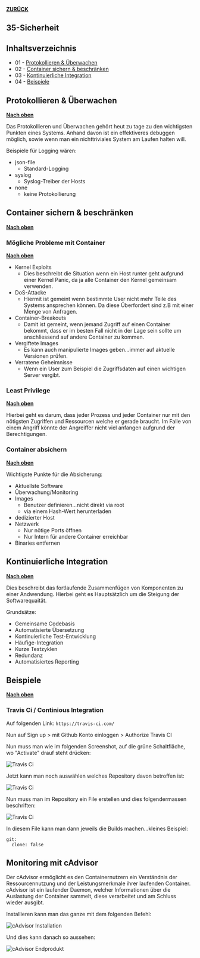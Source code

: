 [**ZURÜCK**](../README.md)

## 35-Sicherheit

## Inhaltsverzeichnis 
* 01 - [Protokollieren & Überwachen](#protokollieren--überwachen)
* 02 - [Container sichern & beschränken](#container-sichern--beschränken)
* 03 - [Kontinuierliche Integration](#kontinuierliche-integration)
* 04 - [Beispiele](#beispiele)

## Protokollieren & Überwachen
[**Nach oben**](#35-sicherheit)

Das Protokollieren und Überwachen gehört heut zu tage zu den wichtigsten Punkten eines Systems.
Anhand davon ist ein effektiveres debuggen möglich, sowie wenn man ein nichttriviales System am Laufen halten will.

Beispiele für Logging wären:

* json-file
  * Standard-Logging
* syslog
  * Syslog-Treiber der Hosts
* none
  * keine Protokollierung

## Container sichern & beschränken
[**Nach oben**](#35-sicherheit)

### Mögliche Probleme mit Container
[**Nach oben**](#35-sicherheit)

* Kernel Exploits
  * Dies beschreibt die Situation wenn ein Host runter geht aufgrund einer Kernel Panic, da ja alle Container den Kernel gemeinsam verwenden.
* DoS-Attacke
  * Hiermit ist gemeint wenn bestimmte User nicht mehr Teile des Systems ansprechen können. Da diese Überfordert sind z.B mit einer Menge von Anfragen.
* Container-Breakouts
  * Damit ist gemeint, wenn jemand Zugriff auf einen Container bekommt, dass er im besten Fall nicht in der Lage sein sollte um anschliessend auf andere Container zu kommen.
* Vergiftete Images
  * Es kann auch manipulierte Images geben...immer auf aktuelle Versionen prüfen.
* Verratene Geheimnisse
  * Wenn ein User zum Beispiel die Zugriffsdaten auf einen wichtigen Server vergibt.

### Least Privilege
[**Nach oben**](#35-sicherheit)

Hierbei geht es darum, dass jeder Prozess und jeder Container nur mit den nötigsten Zugriffen und Ressourcen welche er gerade braucht. Im Falle von einem Angriff könnte der Angreiffer nicht viel anfangen aufgrund der Berechtigungen.

### Container absichern
[**Nach oben**](#35-sicherheit)

Wichtigste Punkte für die Absicherung:

* Aktuellste Software
* Überwachung/Monitoring
* Images
  * Benutzer definieren...nicht direkt via root
  * via einem Hash-Wert herunterladen
* dedizierter Host
* Netzwerk
  * Nur nötige Ports öffnen
  * Nur Intern für andere Container erreichbar
* Binaries entfernen

## Kontinuierliche Integration
[**Nach oben**](#35-sicherheit)

Dies beschreibt das fortlaufende Zusammenfügen von Komponenten zu einer Andwendung. Hierbei geht es Hauptsätzlich um die Steigung der Softwarequaität.

Grundsätze:

* Gemeinsame Codebasis
* Automatisierte Übersetzung
* Kontinuierliche Test-Entwicklung
* Häufige-Integration
* Kurze Testzyklen
* Redundanz
* Automatisiertes Reporting

## Beispiele
[**Nach oben**](#35-sicherheit)

### Travis Ci / Continious Integration

Auf folgenden Link: `https://travis-ci.com/`

Nun auf Sign up > mit Github Konto einloggen > Authorize Travis CI

Nun muss man wie im folgenden Screenshot, auf die grüne Schaltfläche, wo "Activate" drauf steht drücken:

![Travis Ci](Bilder_Markdown/travisci1.jpg)

Jetzt kann man noch auswählen welches Repository davon betroffen ist:

![Travis Ci](Bilder_Markdown/travisci2.jpg)

Nun muss man im Repository ein File erstellen und dies folgendermassen beschriften:

![Travis Ci](Bilder_Markdown/travisci4.jpg)

In diesem File kann man dann jeweils die Builds machen...kleines Beispiel:

```Shell
git:
  clone: false
```

## Monitoring mit cAdvisor

Der cAdvisor ermöglicht es den Containernutzern ein Verständnis der Ressourcennutzung und der Leistungsmerkmale ihrer laufenden Container. cAdvisor ist ein laufender Daemon, welcher Informationen über die Auslastung der Container sammelt, diese verarbeitet und am Schluss wieder ausgibt.

Installieren kann man das ganze mit dem folgenden Befehl:

![cAdvisor Installation](Bilder_Markdown/cadvisor.jpg)

Und dies kann danach so aussehen:

![cAdvisor Endprodukt](Bilder_Markdown/cadvisorendprodukt.jpg)